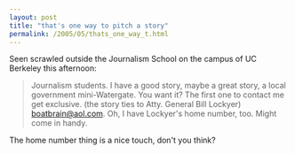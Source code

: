 ```yaml
---
layout: post
title: "that's one way to pitch a story"
permalink: /2005/05/thats_one_way_t.html
---
```


Seen scrawled outside the Journalism School on the campus of UC Berkeley this afternoon:

> Journalism students. I have a good story, maybe a great story, a local government mini-Watergate. You want it? The first one to contact me get exclusive. (the story ties to Atty. General Bill Lockyer) boatbrain@aol.com. Oh, I have Lockyer's home number, too. Might come in handy.

The home number thing is a nice touch, don't you think?
